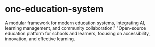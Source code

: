 # onc-education-system
A modular framework for modern education systems, integrating AI, learning management, and community collaboration."  "Open-source education platform for schools and learners, focusing on accessibility, innovation, and effective learning.
